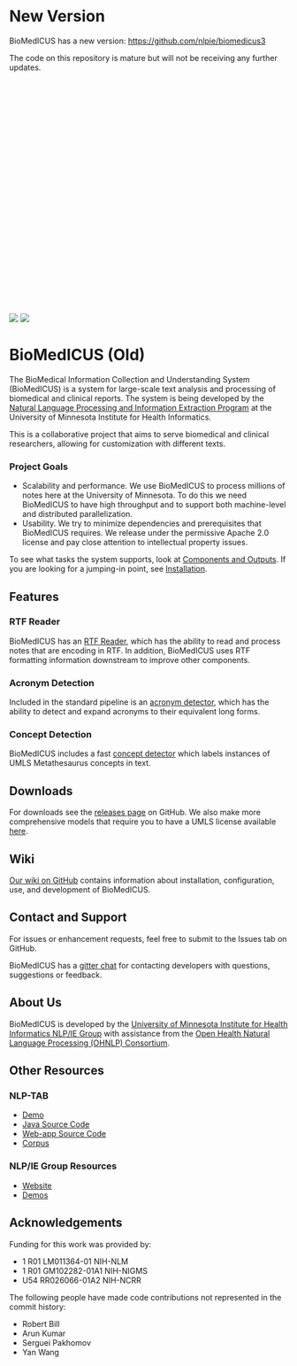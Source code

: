 # New Version

BioMedICUS has a new version: https://github.com/nlpie/biomedicus3

The code on this repository is mature but will not be receiving any further updates.

<br/><br/><br/><br/><br/><br/><br/><br/><br/><br/><br/><br/><br/><br/><br/><br/><br/><br/><br/><br/><br/><br/><br/><br/>

[![](https://zenodo.org/badge/51161341.svg)](https://zenodo.org/badge/latestdoi/51161341)
[![](https://travis-ci.org/nlpie/biomedicus.svg?branch=master)](https://travis-ci.org/nlpie/biomedicus)

# BioMedICUS (Old)
The BioMedical Information Collection and Understanding System (BioMedICUS) is a system for 
large-scale text analysis and processing of biomedical and clinical reports. The system is being 
developed by the [Natural Language Processing and Information Extraction Program](https://nlpie.github.io/) at the University of 
Minnesota Institute for Health Informatics.

This is a collaborative project that aims to serve biomedical and clinical researchers, allowing for 
customization with different texts.

### Project Goals
- Scalability and performance. We use BioMedICUS to process millions of notes here at the 
University of Minnesota. To do this we need BioMedICUS to have high throughput and to support both 
machine-level and distributed parallelization. 
- Usability. We try to minimize dependencies and prerequisites that BioMedICUS requires. We release 
under the permissive Apache 2.0 license and pay close attention to intellectual property issues.

To see what tasks the system supports, look at 
[Components and Outputs](https://github.com/nlpie/biomedicus/wiki/Components-and-Outputs). If you are 
looking for a jumping-in point, see 
[Installation](https://github.com/nlpie/biomedicus/wiki/Installation).

## Features
### RTF Reader
BioMedICUS has an 
[RTF Reader](https://github.com/nlpie/biomedicus/wiki/Components-and-Outputs#rtf-pipeline), 
which has the ability to read and process notes that are encoding in RTF. In addition, BioMedICUS 
uses RTF formatting information downstream to improve other components.

### Acronym Detection
Included in the standard pipeline is an 
[acronym detector](https://github.com/nlpie/biomedicus/wiki/Components-and-Outputs#acronyms), 
which has the ability to detect and expand acronyms to their equivalent long forms.

### Concept Detection
BioMedICUS includes a fast 
[concept detector](https://github.com/nlpie/biomedicus/wiki/Components-and-Outputs#concepts) 
which labels instances of UMLS Metathesaurus concepts in text.

## Downloads
For downloads see the [releases page](https://github.com/nlpie/biomedicus/releases) on GitHub. We 
also make more comprehensive models that require you to have a UMLS license available 
[here](http://athena.ahc.umn.edu/biomedicus-downloads/).

## Wiki
[Our wiki on GitHub](https://github.com/nlpie/biomedicus/wiki) contains information about 
installation, configuration, use, and development of BioMedICUS.

## Contact and Support
For issues or enhancement requests, feel free to submit to the Issues tab on GitHub.

BioMedICUS has a [gitter chat](https://gitter.im/biomedicus/biomedicus) for contacting developers 
with questions, suggestions or feedback.

## About Us
BioMedICUS is developed by the
[University of Minnesota Institute for Health Informatics NLP/IE Group](http://www.bmhi.umn.edu/ihi/research/nlpie/)
with assistance from the
[Open Health Natural Language Processing \(OHNLP\) Consortium](http://ohnlp.org/index.php/Main_Page).


## Other Resources
### NLP-TAB
 *   [Demo](http://athena.ahc.umn.edu/nlptab)
 *   [Java Source Code](https://github.org/nlpie/nlptab)
 *   [Web-app Source Code](https://github.org/nlpie/nlptab-webapp)
 *   [Corpus](https://github.org/nlpie/nlptab-corpus)

### NLP/IE Group Resources
 *   [Website](http://www.bmhi.umn.edu/ihi/research/nlpie/resources/index.htm)
 *   [Demos](http://athena.ahc.umn.edu/)


## Acknowledgements
Funding for this work was provided by:
 *	1 R01 LM011364-01 NIH-NLM
 *	1 R01 GM102282-01A1 NIH-NIGMS
 *	U54 RR026066-01A2 NIH-NCRR

The following people have made code contributions not represented in the commit history:
 *  Robert Bill
 *  Arun Kumar
 *  Serguei Pakhomov
 *  Yan Wang
